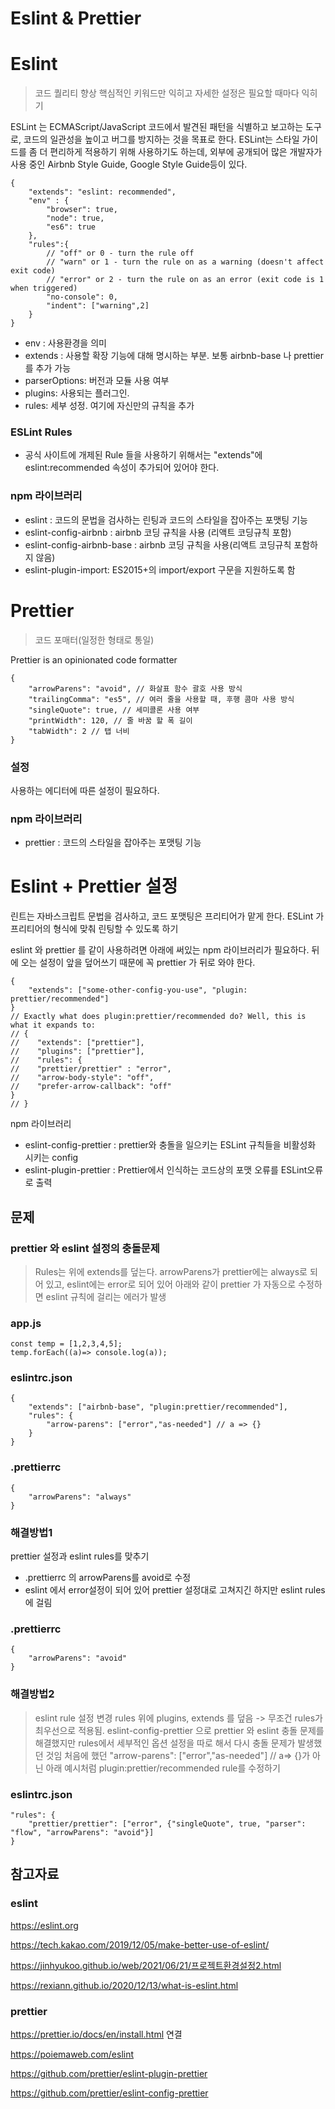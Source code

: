 # Eslint & Prettier

# Eslint
> 코드 퀄리티 향상
> 핵심적인 키워드만 익히고 자세한 설정은 필요할 때마다 익히기

ESLint 는 ECMAScript/JavaScript 코드에서 발견된 패턴을 식별하고 보고하는 도구로, 코드의 일관성을 높이고 버그를 방지하는 것을 목표로 한다.
ESLint는 스타일 가이드를 좀 더 편리하게 적용하기 위해 사용하기도 하는데, 외부에 공개되어 많은 개발자가 사용 중인 Airbnb Style Guide, Google Style Guide등이 있다.

```
{
    "extends": "eslint: recommended",
    "env" : {
        "browser": true,
        "node": true,
        "es6": true
    },
    "rules":{
        // "off" or 0 - turn the rule off
        // "warn" or 1 - turn the rule on as a warning (doesn't affect exit code)
        // "error" or 2 - turn the rule on as an error (exit code is 1 when triggered)
        "no-console": 0,
        "indent": ["warning",2]
    }
}
```
- env : 사용환경을 의미
- extends : 사용할 확장 기능에 대해 명시하는 부분. 보통 airbnb-base 나 prettier 를 추가 가능
- parserOptions: 버전과 모듈 사용 여부
- plugins: 사용되는 플러그인.
- rules: 세부 성정. 여기에 자신만의 규칙을 추가

### ESLint Rules
- 공식 사이트에 개제된 Rule 들을 사용하기 위해서는 "extends"에 eslint:recommended 속성이 추가되어 있어야 한다.

### npm 라이브러리
- eslint : 코드의 문법을 검사하는 린팅과 코드의 스타일을 잡아주는 포맷팅 기능
- eslint-config-airbnb : airbnb 코딩 규칙을 사용 (리액트 코딩규칙 포함)
- eslint-config-airbnb-base : airbnb 코딩 규칙을 사용(리액트 코딩규칙 포함하지 않음)
- eslint-plugin-import: ES2015+의 import/export 구문을 지원하도록 함

# Prettier
> 코드 포매터(일정한 형태로 통일)

Prettier is an opinionated code formatter
```
{
    "arrowParens": "avoid", // 화살표 함수 괄호 사용 방식
    "trailingComma": "es5", // 여러 줄을 사용할 때, 후행 콤마 사용 방식
    "singleQuote": true, // 세미콜론 사용 여부
    "printWidth": 120, // 줄 바꿈 할 폭 길이
    "tabWidth": 2 // 탭 너비
}
```
### 설정
사용하는 에디터에 따른 설정이 필요하다.
### npm 라이브러리
- prettier : 코드의 스타일을 잡아주는 포맷팅 기능
# Eslint + Prettier 설정
린트는 자바스크립트 문법을 검사하고, 코드 포맷팅은 프리티어가 맡게 한다. ESLint 가 프리티어의 형식에 맞춰 린팅할 수 있도록 하기

eslint 와 prettier 를 같이 사용하려면 아래에 써있는 npm 라이브러리가 필요하다.
뒤에 오는 설정이 앞을 덮어쓰기 때문에 꼭 prettier 가 뒤로 와야 한다.

```
{
    "extends": ["some-other-config-you-use", "plugin: prettier/recommended"]
}
// Exactly what does plugin:prettier/recommended do? Well, this is what it expands to:
// {
//    "extends": ["prettier"],
//    "plugins": ["prettier"],
//    "rules": {
//    "prettier/prettier" : "error",
//    "arrow-body-style": "off",
//    "prefer-arrow-callback": "off"
}
// }
```

npm 라이브러리
- eslint-config-prettier : prettier와 충돌을 일으키는 ESLint  규칙들을 비활성화 시키는 config
- eslint-plugin-prettier : Prettier에서 인식하는 코드상의 포맷 오류를 ESLint오류로 출력

## 문제
### prettier 와 eslint 설정의 충돌문제
> Rules는 위에 extends를 덮는다.
arrowParens가 prettier에는 always로 되어 있고, eslint에는 error로 되어 있어 아래와 같이 prettier 가 자동으로 수정하면 eslint 규칙에 걸리는 에러가 발생


### app.js
```
const temp = [1,2,3,4,5];
temp.forEach((a)=> console.log(a));
```
### eslintrc.json
```
{
    "extends": ["airbnb-base", "plugin:prettier/recommended"],
    "rules": {
        "arrow-parens": ["error","as-needed"] // a => {}
    }
}
```
### .prettierrc
```
{
    "arrowParens": "always"
}
```

### 해결방법1
prettier 설정과 eslint rules를 맞추기
- .prettierrc 의 arrowParens를 avoid로 수정
- eslint 에서 error설정이 되어 있어 prettier 설정대로 고쳐지긴 하지만 eslint rules에 걸림

### .prettierrc
```
{
    "arrowParens": "avoid"
}
```

### 해결방법2
> eslint rule 설정 변경
rules 위에 plugins, extends 를 덮음 -> 무조건 rules가 최우선으로 적용됨.
eslint-config-prettier 으로 prettier 와 eslint 충돌 문제를 해결했지만 rules에서 세부적인 옵션 설정을 따로 해서 다시 충돌 문제가 발생했던 것임
처음에 했던 "arrow-parens": ["error","as-needed"] // a=> {}가 아닌 아래 예시처럼 plugin:prettier/recommended rule를 수정하기

### eslintrc.json

```
"rules": {
    "prettier/prettier": ["error", {"singleQuote", true, "parser": "flow", "arrowParens": "avoid"}]
}
```

## 참고자료
### eslint
https://eslint.org

https://tech.kakao.com/2019/12/05/make-better-use-of-eslint/

https://jinhyukoo.github.io/web/2021/06/21/프로젝트환경설정2.html

https://rexiann.github.io/2020/12/13/what-is-eslint.html
### prettier
https://prettier.io/docs/en/install.html
연결

https://poiemaweb.com/eslint

https://github.com/prettier/eslint-plugin-prettier

https://github.com/prettier/eslint-config-prettier